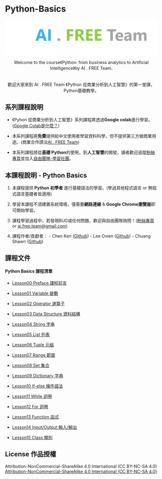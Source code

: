 # Python-Basics
![人工智慧 - 自由團隊](https://raw.githubusercontent.com/chenkenanalytic/img/master/af/aifreeteam.png)
<center>Welcome to the course《Python: from business analytics to Artificial Intelligence》by AI . FREE Team.</center>
<br><br>
<center>歡迎大家來到 AI . FREE Team 《Python 從商業分析到人工智慧》的第一堂課，Python基礎教學。 </center>

## 系列課程說明
 - 《Pyhon 從商業分析到人工智慧》系列課程將透過<b>Google colab</b>進行學習。(<a href="https://colab.research.google.com">Google Colab是什麼？</a>)

 - 本系列課程將<b>免費</b>提供給中文使用者學習資料科學，但不提供第三方做商業用途。(商業合作請洽<a href="mailto:ai.free.team@gamil.com">AI . FREE Team</a>)
 
 - 本系列課程將從<b>基礎 Python</b>的使用，到<b>人工智慧</b>的開發，讀者歡迎追蹤<a href="https://www.facebook.com/AI.Free.Team/">粉絲專頁</a>並加入<a href="https://www.facebook.com/groups/AI.Free.Community/">自由團隊-學習社團</a>。



## 本課程說明 - Python Basics
1. 本課程提供<b> Python 初學者 </b>進行基礎語法的學習。(學過其他程式語言 or 無程式語言基礎者皆適用)

2. 學習本課程不須建置系統環境，僅需要<b>網路連線</b> & <b>Google Chrome瀏覽器</b>即可開始學習。

3. 課程學習過程中，若發現BUG或任何問題，歡迎與自由團隊詢問！(<a href="https://www.facebook.com/AI.Free.Team/">粉絲專頁</a> or <a href="mailto:ai.free.team@gmail.com">ai.free.team@gmail.com</a>)

4. 課程作者/貢獻者：
<span> - Chen Ken (<a href="https://github.com/chenkenanalytic">Github</a>) </span>
<span> - Lee Ovien (<a href="https://github.com/1105104230">Github</a>) </span>
<span> - Chuang Shawn (<a href="https://github.com/1105104205">Github</a>) </span>



## 課程文件

#### Python Basics 課程清單
- <a href="https://colab.research.google.com/github/AI-FREE-Team/Python-Basics/blob/master/documents/Lesson00%20Preface.ipynb">Lesson00 Preface 課程前言</a>

- <a href="https://colab.research.google.com/github/AI-FREE-Team/Python-Basics/blob/master/documents/Lesson01%20Variable.ipynb">Lesson01 Variable 變數</a>

- <a href="https://colab.research.google.com/github/AI-FREE-Team/Python-Basics/blob/master/documents/Lesson02%20Operator.ipynb">Lesson02 Operator 運算子</a>

- <a href="https://colab.research.google.com/github/AI-FREE-Team/Python-Basics/blob/master/documents/Lesson03%20Data%20Structure.ipynb">Lesson03 Data Structure 資料結構</a>

- <a href="https://colab.research.google.com/github/AI-FREE-Team/Python-Basics/blob/master/documents/Lesson04%20String.ipynb">Lesson04 String 字串</a>

- <a href="https://colab.research.google.com/github/AI-FREE-Team/Python-Basics/blob/master/documents/Lesson05%20List.ipynb">Lesson05 List 列表</a>

- <a href="https://colab.research.google.com/github/AI-FREE-Team/Python-Basics/blob/master/documents/Lesson06%20Tuple.ipynb">Lesson06 Tuple 元組</a>

- <a href="https://colab.research.google.com/github/AI-FREE-Team/Python-Basics/blob/master/documents/Lesson07%20Range.ipynb">Lesson07 Range 範圍</a>

- <a href="https://colab.research.google.com/github/AI-FREE-Team/Python-Basics/blob/master/documents/Lesson08%20Set.ipynb">Lesson08 Set 集合</a>

- <a href="https://colab.research.google.com/github/AI-FREE-Team/Python-Basics/blob/master/documents/Lesson09%20Dictionary.ipynb">Lesson09 Dictionary 字典</a>

- <a href="https://colab.research.google.com/github/AI-FREE-Team/Python-Basics/blob/master/documents/Lesson10%20If-else.ipynb">Lesson10 If-else 條件語法</a>

- <a href="https://colab.research.google.com/github/AI-FREE-Team/Python-Basics/blob/master/documents/Lesson11%20While-loop.ipynb">Lesson11 While 迴圈</a>

- <a href="https://colab.research.google.com/github/AI-FREE-Team/Python-Basics/blob/master/documents/Lesson12%20For-loop.ipynb">Lesson12 For 迴圈</a>

- <a href="https://colab.research.google.com/github/AI-FREE-Team/Python-Basics/blob/master/documents/Lesson13%20Function.ipynb">Lesson13 Function 函式</a>

- <a href="https://colab.research.google.com/github/AI-FREE-Team/Python-Basics/blob/master/documents/Lesson14%20Input-output.ipynb">Lesson14 Input/Output 輸入/輸出</a>

- <a href="https://colab.research.google.com/github/AI-FREE-Team/Python-Basics/blob/master/documents/Lesson15%20Class.ipynb">Lesson15 Class 類別</a>

## License 作品授權
Attribution-NonCommercial-ShareAlike 4.0 International (CC BY-NC-SA 4.0)
<a href="https://creativecommons.org/licenses/by-nc-sa/4.0/">Attribution-NonCommercial-ShareAlike 4.0 International (CC BY-NC-SA 4.0)</a>
